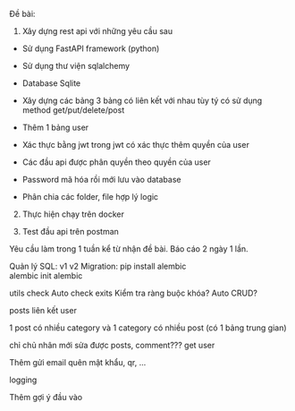 Đề bài:

1. Xây dựng rest api với những yêu cầu sau

- Sử dụng FastAPI framework (python)
- Sử dụng thư viện sqlalchemy
- Database Sqlite

- Xây dựng các bảng 3 bảng có liên kết với nhau tùy tý có sử dụng method get/put/delete/post

- Thêm 1 bảng user
- Xác thực bằng jwt trong jwt có xác thực thêm quyền của user
- Các đầu api được phân quyền theo quyền của user

- Password mã hóa rồi mới lưu vào database

- Phân chia các folder, file hợp lý logic

2. Thực hiện chạy trên docker

<!-- ! -->

3. Test đầu api trên postman

Yêu cầu làm trong 1 tuần kể từ nhận đề bài.
Báo cáo 2 ngày 1 lần.

<!-- @ -->
<!-- @ -->
<!-- @ -->

<!-- role là 1 hàng trong bảng? -->

<!-- fastapi dev a.py -->

<!-- !Nâng cấp sau: -->

<!-- Sử dụng mysql -->
<!-- Sử dụng phpmyadmin -->

<!-- sqlalchemy connect:  -->
<!-- retry_delay: Thời gian chờ thử lại  -->
<!-- retries: Số lần thử lại   -->

<!-- Truy vấn bị lỗi do server: dùng ExceptionMiddleware -->

<!-- Thêm validate: field_validator -->


<!-- 4. Chuyển từ http sang https -->


<!-- ! -->

Quản lý SQL:
v1 v2 Migration:
pip install alembic  
alembic init alembic


utils check Auto check exits Kiểm tra ràng buộc khóa?
Auto CRUD?

posts liên kết user

1 post có nhiều category và 1 category có nhiều post (có 1 bảng trung gian)

chỉ chủ nhân mới sửa được posts, comment??? get user

Thêm gửi email quên mật khẩu, qr, ...

logging

Thêm gợi ý đầu vào 